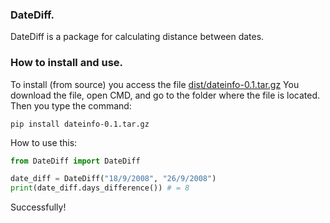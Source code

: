 ### DateDiff.
DateDiff is a package for calculating distance between dates.

### How to install and use.
To install (from source) you access the file [dist/dateinfo-0.1.tar.gz](https://github.com/Yair-T/DateDiff/blob/main/dist/dateinfo-0.1.tar.gz "dist/dateinfo-0.1.tar.gz") 
You download the file, open CMD, and go to the folder where the file is located.
Then you type the command: 

    pip install dateinfo-0.1.tar.gz

How to use this: 
```python
from DateDiff import DateDiff

date_diff = DateDiff("18/9/2008", "26/9/2008")
print(date_diff.days_difference()) # = 8
```

Successfully!
